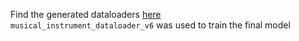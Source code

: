 Find the generated dataloaders [here](https://drive.google.com/drive/folders/1U_C5lc3WPbI_KJdr818473Mgm3qk3OEJ?usp=sharing) <br/>
`musical_instrument_dataloader_v6` was used to train the final model